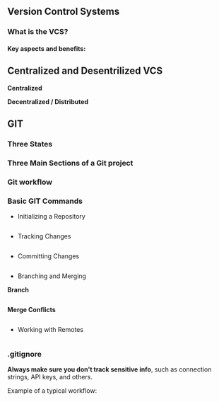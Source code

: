 ## Version Control Systems

### What is the VCS?

#### Key aspects and benefits:


## Centralized and Desentrilized VCS

**Centralized** 

**Decentralized / Distributed**

## GIT



### Three States


### Three Main Sections of a Git project


### Git workflow


### Basic GIT Commands

- Initializing a Repository

```bash
```

- Tracking Changes

```bash

```
- Committing Changes

```bash

```
- Branching and Merging

**Branch**

```
```


**Merge Conflicts**

```bash

```

- Working with Remotes

```

```

### .gitignore 


**Always make sure you don't track sensitive info**, such as connection strings, API keys, and others.

Example of a typical workflow:

```bash


```
